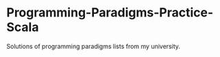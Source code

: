 # Programming-Paradigms-Practice-Scala
Solutions of programming paradigms lists from my university.
